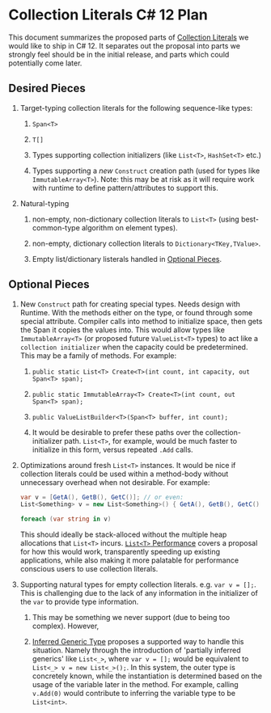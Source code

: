 # Collection Literals C# 12 Plan

This document summarizes the proposed parts of [Collection Literals](https://github.com/dotnet/csharplang/blob/main/proposals/collection-literals.md) we would like to ship in C# 12.  It separates out the proposal into parts we strongly feel should be in the initial release, and parts which could potentially come later.

## Desired Pieces
[desired-pieces]: #desired-pieces 

1. Target-typing collection literals for the following sequence-like types:
    1. `Span<T>`
    
    1. `T[]`

    1. Types supporting collection initializers (like `List<T>`, `HashSet<T>` etc.)

    1. Types supporting a *new* `Construct` creation path (used for types like `ImmutableArray<T>`). Note: this may be at risk as it will require work with runtime to define pattern/attributes to support this.
    
1. Natural-typing
    1. non-empty, non-dictionary collection literals to `List<T>` (using best-common-type algorithm on element types).

    1. non-empty, dictionary collection literals to `Dictionary<TKey,TValue>`.

    1. Empty list/dictionary listerals handled in [Optional Pieces](#p[#optional-pieces]).


## Optional Pieces
[optional-pieces]: #optional-pieces 

1. New `Construct` path for creating special types.  Needs design with Runtime.  With the methods either on the type, or found through some special attribute.  Compiler calls into method to initialize space, then gets the Span it copies the values into.  This would allow types like `ImmutableArray<T>` (or proposed future `ValueList<T>` types) to act like a `collection initializer` when the capacity could be predetermined. This may be a family of methods.  For example:

    1. `public static List<T> Create<T>(int count, int capacity, out Span<T> span);`

    1. `public static ImmutableArray<T> Create<T>(int count, out Span<T> span);`

    1. `public ValueListBuilder<T>(Span<T> buffer, int count);`

    1. It would be desirable to prefer these paths over the collection-initializer path.  `List<T>`, for example, would be much faster to initialize in this form, versus repeated `.Add` calls.

1. Optimizations around fresh `List<T>` instances.  It would be nice if collection literals could be used within a method-body without unnecessary overhead when not desirable. For example:

    ```c#
    var v = [GetA(), GetB(), GetC()]; // or even:
    List<Something> v = new List<Something>() { GetA(), GetB(), GetC() };

    foreach (var string in v)
    ```

    This should ideally be stack-alloced without the multiple heap allocations that `List<T>` incurs.  [`List<T>` Performance](ListPerformance.md) covers a proposal for how this would work, transparently speeding up existing applications, while also making it more palatable for performance conscious users to use collection literals.

1. Supporting natural types for empty collection literals.  e.g. `var v = [];`.  This is challenging due to the lack of any information in the initializer of the `var` to provide type information.
    1. This may be something we never support (due to being too complex).  However,

    1. [Inferred Generic Type](InferredGenericType.md) proposes a supported way to handle this situation.  Namely through the introduction of 'partially inferred generics' like `List<_>`, where `var v = [];` would be equivalent to `List<_> v = new List<_>();`.  In this system, the outer type is concretely known, while the instantiation is determined based on the usage of the variable later in the method.  For example, calling `v.Add(0)` would contribute to inferring the variable type to be `List<int>`.